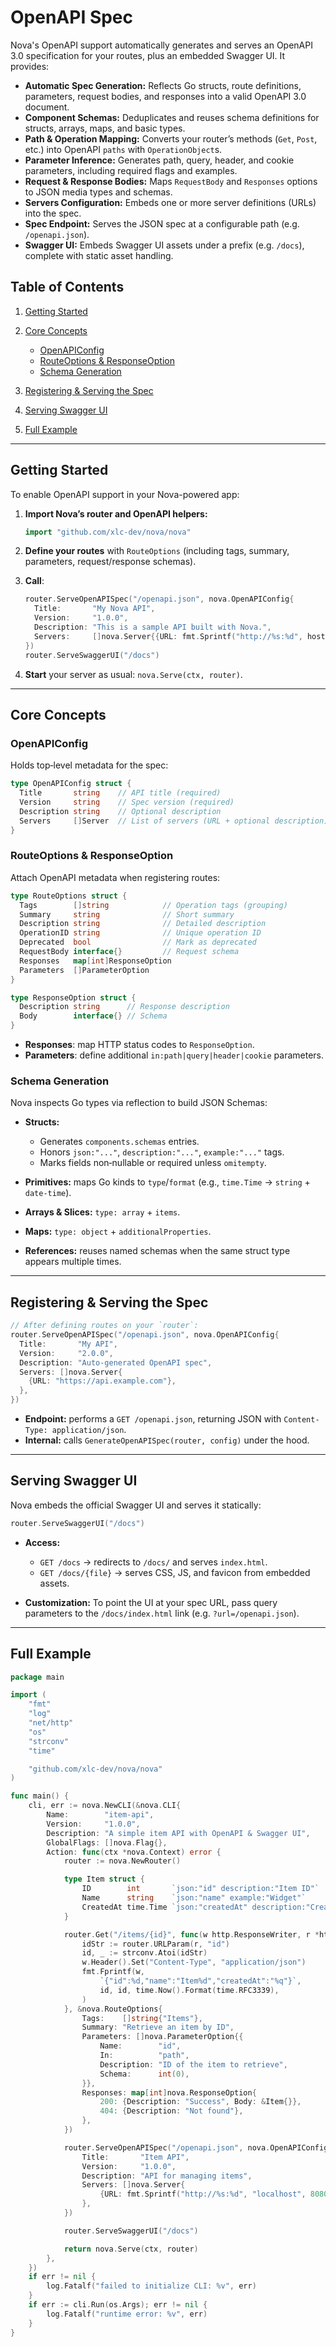 # OpenAPI Spec

Nova's OpenAPI support automatically generates and serves an OpenAPI 3.0 specification for your routes, plus an embedded Swagger UI. It provides:

- **Automatic Spec Generation:** Reflects Go structs, route definitions, parameters, request bodies, and responses into a valid OpenAPI 3.0 document.
- **Component Schemas:** Deduplicates and reuses schema definitions for structs, arrays, maps, and basic types.
- **Path & Operation Mapping:** Converts your router’s methods (`Get`, `Post`, etc.) into OpenAPI `paths` with `OperationObject`s.
- **Parameter Inference:** Generates path, query, header, and cookie parameters, including required flags and examples.
- **Request & Response Bodies:** Maps `RequestBody` and `Responses` options to JSON media types and schemas.
- **Servers Configuration:** Embeds one or more server definitions (URLs) into the spec.
- **Spec Endpoint:** Serves the JSON spec at a configurable path (e.g. `/openapi.json`).
- **Swagger UI:** Embeds Swagger UI assets under a prefix (e.g. `/docs`), complete with static asset handling.

## Table of Contents

1. [Getting Started](#getting-started)
2. [Core Concepts](#core-concepts)

   - [OpenAPIConfig](#openapiconfig)
   - [RouteOptions & ResponseOption](#routeoptions--responseoption)
   - [Schema Generation](#schema-generation)

3. [Registering & Serving the Spec](#registering--serving-the-spec)
4. [Serving Swagger UI](#serving-swagger-ui)
5. [Full Example](#full-example)

---

## Getting Started

To enable OpenAPI support in your Nova-powered app:

1. **Import Nova’s router and OpenAPI helpers:**

   ```go
   import "github.com/xlc-dev/nova/nova"
   ```

2. **Define your routes** with `RouteOptions` (including tags, summary, parameters, request/response schemas).
3. **Call**:

   ```go
   router.ServeOpenAPISpec("/openapi.json", nova.OpenAPIConfig{
     Title:       "My Nova API",
     Version:     "1.0.0",
     Description: "This is a sample API built with Nova.",
     Servers:     []nova.Server{{URL: fmt.Sprintf("http://%s:%d", host, port)}},
   })
   router.ServeSwaggerUI("/docs")
   ```

4. **Start** your server as usual: `nova.Serve(ctx, router)`.

---

## Core Concepts

### OpenAPIConfig

Holds top‐level metadata for the spec:

```go
type OpenAPIConfig struct {
  Title       string    // API title (required)
  Version     string    // Spec version (required)
  Description string    // Optional description
  Servers     []Server  // List of servers (URL + optional description)
}
```

### RouteOptions & ResponseOption

Attach OpenAPI metadata when registering routes:

```go
type RouteOptions struct {
  Tags        []string            // Operation tags (grouping)
  Summary     string              // Short summary
  Description string              // Detailed description
  OperationID string              // Unique operation ID
  Deprecated  bool                // Mark as deprecated
  RequestBody interface{}         // Request schema
  Responses   map[int]ResponseOption
  Parameters  []ParameterOption
}

type ResponseOption struct {
  Description string      // Response description
  Body        interface{} // Schema
}
```

- **Responses**: map HTTP status codes to `ResponseOption`.
- **Parameters**: define additional `in:path|query|header|cookie` parameters.

### Schema Generation

Nova inspects Go types via reflection to build JSON Schemas:

- **Structs:**

  - Generates `components.schemas` entries.
  - Honors `json:"..."`, `description:"..."`, `example:"..."` tags.
  - Marks fields non‐nullable or required unless `omitempty`.

- **Primitives:** maps Go kinds to `type`/`format` (e.g., `time.Time` → `string` + `date‐time`).
- **Arrays & Slices:** `type: array` + `items`.
- **Maps:** `type: object` + `additionalProperties`.
- **References:** reuses named schemas when the same struct type appears multiple times.

---

## Registering & Serving the Spec

```go
// After defining routes on your `router`:
router.ServeOpenAPISpec("/openapi.json", nova.OpenAPIConfig{
  Title:       "My API",
  Version:     "2.0.0",
  Description: "Auto‐generated OpenAPI spec",
  Servers: []nova.Server{
    {URL: "https://api.example.com"},
  },
})
```

- **Endpoint:** performs a `GET /openapi.json`, returning JSON with `Content-Type: application/json`.
- **Internal:** calls `GenerateOpenAPISpec(router, config)` under the hood.

---

## Serving Swagger UI

Nova embeds the official Swagger UI and serves it statically:

```go
router.ServeSwaggerUI("/docs")
```

- **Access:**

  - `GET /docs` → redirects to `/docs/` and serves `index.html`.
  - `GET /docs/{file}` → serves CSS, JS, and favicon from embedded assets.

- **Customization:** To point the UI at your spec URL, pass query parameters to the `/docs/index.html` link (e.g. `?url=/openapi.json`).

---

## Full Example

```go
package main

import (
	"fmt"
	"log"
	"net/http"
	"os"
	"strconv"
	"time"

	"github.com/xlc-dev/nova/nova"
)

func main() {
	cli, err := nova.NewCLI(&nova.CLI{
		Name:        "item-api",
		Version:     "1.0.0",
		Description: "A simple item API with OpenAPI & Swagger UI",
		GlobalFlags: []nova.Flag{},
		Action: func(ctx *nova.Context) error {
			router := nova.NewRouter()

			type Item struct {
				ID        int       `json:"id" description:"Item ID"`
				Name      string    `json:"name" example:"Widget"`
				CreatedAt time.Time `json:"createdAt" description:"Creation timestamp"`
			}

			router.Get("/items/{id}", func(w http.ResponseWriter, r *http.Request) {
				idStr := router.URLParam(r, "id")
				id, _ := strconv.Atoi(idStr)
				w.Header().Set("Content-Type", "application/json")
				fmt.Fprintf(w,
					`{"id":%d,"name":"Item%d","createdAt":"%q"}`,
					id, id, time.Now().Format(time.RFC3339),
				)
			}, &nova.RouteOptions{
				Tags:    []string{"Items"},
				Summary: "Retrieve an item by ID",
				Parameters: []nova.ParameterOption{{
					Name:        "id",
					In:          "path",
					Description: "ID of the item to retrieve",
					Schema:      int(0),
				}},
				Responses: map[int]nova.ResponseOption{
					200: {Description: "Success", Body: &Item{}},
					404: {Description: "Not found"},
				},
			})

			router.ServeOpenAPISpec("/openapi.json", nova.OpenAPIConfig{
				Title:       "Item API",
				Version:     "1.0.0",
				Description: "API for managing items",
				Servers: []nova.Server{
					{URL: fmt.Sprintf("http://%s:%d", "localhost", 8080)},
				},
			})

			router.ServeSwaggerUI("/docs")

			return nova.Serve(ctx, router)
		},
	})
	if err != nil {
		log.Fatalf("failed to initialize CLI: %v", err)
	}
	if err := cli.Run(os.Args); err != nil {
		log.Fatalf("runtime error: %v", err)
	}
}
```
